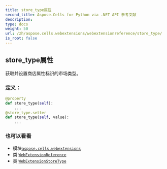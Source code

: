 ```yaml
---
title: store_type属性
second_title: Aspose.Cells for Python via .NET API 参考文献
description:
type: docs
weight: 50
url: /zh/aspose.cells.webextensions/webextensionreference/store_type/
is_root: false
---
```

## store_type属性

获取并设置商店属性标识的市场类型。
### 定义：
```python
@property
def store_type(self):
    ...
@store_type.setter
def store_type(self, value):
    ...
```

### 也可以看看
* 模块[`aspose.cells.webextensions`](../../)
* 类 [`WebExtensionReference`](/cells/python-net/zh/aspose.cells.webextensions/webextensionreference)
* 类 [`WebExtensionStoreType`](/cells/python-net/zh/aspose.cells.webextensions/webextensionstoretype)
